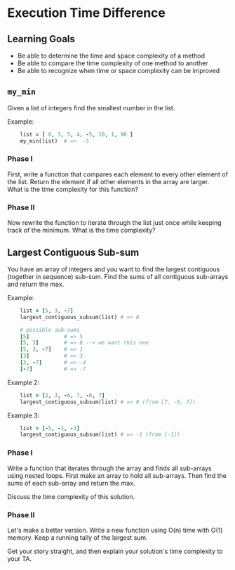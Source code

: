 # Execution Time Difference

## Learning Goals

* Be able to determine the time and space complexity of a method
* Be able to compare the time complexity of one method to another
* Be able to recognize when time or space complexity can be improved

## `my_min`

Given a list of integers find the smallest number in the list.

Example:

```ruby
    list = [ 0, 3, 5, 4, -5, 10, 1, 90 ]
    my_min(list)  # =>  -5
```

### Phase I  
First, write a function that compares each element to every other element of the list.  Return the element if all other elements in the array are larger.  
What is the time complexity for this function?

### Phase II
Now rewrite the function to iterate through the list just once while keeping
track of the minimum.  What is the time complexity?



## Largest Contiguous Sub-sum

You have an array of integers and you want to find the largest contiguous
(together in sequence) sub-sum. Find the sums of all contiguous sub-arrays and
return the max.

Example:

```ruby
    list = [5, 3, -7]
    largest_contiguous_subsum(list) # => 8

    # possible sub-sums
    [5]           # => 5
    [5, 3]        # => 8 --> we want this one
    [5, 3, -7]    # => 1
    [3]           # => 3
    [3, -7]       # => -4
    [-7]          # => -7
```

Example 2:

```ruby
    list = [2, 3, -6, 7, -6, 7]
    largest_contiguous_subsum(list) # => 8 (from [7, -6, 7])
```

Example 3:

```ruby
    list = [-5, -1, -3]
    largest_contiguous_subsum(list) # => -1 (from [-1])
```

### Phase I
Write a function that iterates through the array and finds all sub-arrays using
nested loops. First make an array to hold all sub-arrays. Then find the
sums of each sub-array and return the max.

Discuss the time complexity of this solution.

### Phase II
Let's make a better version. Write a new function using O(n) time with O(1) memory.
Keep a running tally of the largest sum.

Get your story straight, and then explain your solution's time complexity to your TA.
